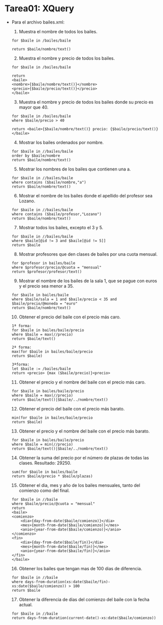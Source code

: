 # Tarea01: XQuery
- Para el archivo bailes.xml:

    1. Muestra el nombre de todos los bailes.

    ```
    for $baile in /bailes/baile
    
    return $baile/nombre/text()
    ```

    2. Muestra el nombre y precio de todos los bailes.

    ```
    for $baile in /bailes/baile

    return
    <baile> 
    <nombre>{$baile/nombre/text()}</nombre>
    <precio>{$baile/precio/text()}</precio>
    </baile>
    ```

    3. Muestra el nombre y precio de todos los bailes donde su precio es mayor que 40.

    ```
    for $baile in /bailes/baile
    where $baile/precio > 40

    return <baile>{$baile/nombre/text()} precio: {$baile/precio/text()}</baile>
    ```

    4. Mostrar los bailes ordenados por nombre.

    ```
    for $baile in //bailes/baile
    order by $baile/nombre
    return $baile/nombre/text()
    ```

    5. Mostrar los nombres de los bailes que contienen una a.

    ```
    for $baile in //bailes/baile
    where contains ($baile/nombre,"a")
    return $baile/nombre/text()
    ```

    6. Mostrar el nombre de los bailes donde el apellido del profesor sea Lozano.

    ```
    for $baile in //bailes/baile
    where contains ($baile/profesor,"Lozano")
    return $baile/nombre/text()
    ```

    7. Mostrar todos los bailes, excepto el 3 y 5.
    ```
    for $baile in //bailes/baile
    where $baile[@id != 3 and $baile[@id != 5]]
    return $baile
    ```

    8. Mostrar profesores que den clases de bailes por una cuota mensual.

    ```
    for $profesor in bailes/baile
    where $profesor/precio/@cuota = "mensual"
    return $profesor/profesor/text()
    ```

    9. Mostrar el nombre de los bailes de la sala 1, que se pague con euros y el precio sea menor a 35.

    ```
    for $baile in bailes/baile
    where $baile/sala = 1 and $baile/precio < 35 and $baile/precio/@moneda = "euro"
    return $baile/nombre/text()
    ```
    10. Obtener el precio del baile con el precio más caro.
    ```
    1ª forma:
    for $baile in bailes/baile/precio
    where $baile = max(//precio)
    return $baile/text()

    2ª forma:
    max(for $baile in bailes/baile/precio
    return $baile)

    3ªforma:
    let $baile := /bailes/baile
    return <precio> {max ($baile/precio)}<precio>
    ```

    11. Obtener el precio y el nombre del baile con el precio más caro.
    ```
    for $baile in bailes/baile/precio
    where $baile = max(//precio)
    return $baile/text()|$baile/../nombre/text()
    ```

    12. Obtener el precio del baile con el precio más barato.
    ```
    min(for $baile in bailes/baile/precio
    return $baile)
    ```

    13. Obtener el precio y el nombre del baile con el precio más barato.
    ```
    for $baile in bailes/baile/precio
    where $baile = min(//precio)
    return $baile/text()|$baile/../nombre/text()
    ```

    14. Obtener la suma del precio por el número de plazas de todas las clases. Resultado: 29250.
    ```
    sum(for $baile in bailes/baile
    return $baile/precio * $baile/plazas)
    ```

    15. Obtener el dia, mes y año de los bailes mensuales, tanto del comienzo como del final. 
    ```
    for $baile in //baile
    where $baile/precio/@cuota = "mensual"
    return 
    <baile>
    <comienzo>
        <dia>{day-from-date($baile/comienzo)}</dia>
        <mes>{month-from-date($baile/comienzo)}</mes>
        <anio>{year-from-date($baile/comienzo)}</anio>
    </comienzo>
    <fin>
        <dia>{day-from-date($baile/fin)}</dia>
        <mes>{month-from-date($baile/fin)}</mes>
        <anio>{year-from-date($baile/fin)}</anio>
    </fin>
    </baile>
    ```

    16. Obtener los bailes que tengan mas de 100 dias de diferencia.
    ```
    for $baile in //baile
    where days-from-duration(xs:date($baile/fin)-xs:date($baile/comienzo)) > 100
    return $baile
    ```
    
    17. Obtener la diferencia de dias del comienzo del baile con la fecha actual. 
    ```
    for $baile in //baile
    return days-from-duration(current-date()-xs:date($baile/comienzo))
    ```
